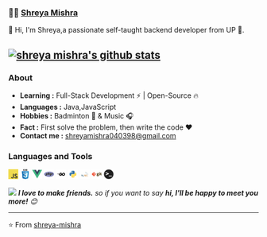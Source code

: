 ###  :man_technologist:  [Shreya Mishra](https://shreya-mishra.github.io)

👋 Hi, I'm Shreya,a passionate self-taught backend developer from UP 🚀. 

[![shreya mishra's github stats](https://imwnk-github-stats.vercel.app/api?username=wangningkai&show_icons=true&title_color=fff&icon_color=79ff97&text_color=9f9f9f&bg_color=151515)](https://github.com/WangNingkai)
---------------------------------------------------------------------------------------------------------------------------------------------------------------------------------


### About

-  **Learning :** Full-Stack Development :zap: | Open-Source :fire:    
-  **Languages :** Java,JavaScript
-  **Hobbies :** Badminton :badminton: & Music :headphones:
-  **Fact :** First solve the problem, then write the code :heart:
-  **Contact me :** [shreyamishra040398@gmail.com](mailto:shreyamishra040398@gmail.com)


### Languages and Tools

<code><img height="20" src="https://raw.githubusercontent.com/github/explore/80688e429a7d4ef2fca1e82350fe8e3517d3494d/topics/javascript/javascript.png"></code>
<code><img height="20" src="https://raw.githubusercontent.com/github/explore/80688e429a7d4ef2fca1e82350fe8e3517d3494d/topics/css/css.png"></code>
<code><img height="20" src="https://raw.githubusercontent.com/github/explore/80688e429a7d4ef2fca1e82350fe8e3517d3494d/topics/vue/vue.png"></code>
<code><img height="20" src="https://raw.githubusercontent.com/github/explore/80688e429a7d4ef2fca1e82350fe8e3517d3494d/topics/php/php.png"></code>
<code><img height="20" src="https://raw.githubusercontent.com/github/explore/80688e429a7d4ef2fca1e82350fe8e3517d3494d/topics/go/go.png"></code>
<code><img height="20" src="https://raw.githubusercontent.com/github/explore/80688e429a7d4ef2fca1e82350fe8e3517d3494d/topics/python/python.png"></code>
<code><img height="20" src="https://raw.githubusercontent.com/github/explore/80688e429a7d4ef2fca1e82350fe8e3517d3494d/topics/mysql/mysql.png"></code>
<code><img height="20" src="https://raw.githubusercontent.com/github/explore/80688e429a7d4ef2fca1e82350fe8e3517d3494d/topics/git/git.png"></code>
<code><img height="20" src="https://raw.githubusercontent.com/github/explore/80688e429a7d4ef2fca1e82350fe8e3517d3494d/topics/terminal/terminal.png"></code>


<img src="https://media.giphy.com/media/LnQjpWaON8nhr21vNW/giphy.gif" width="60"> <em><b>I love to make friends.</b> so if you want to say <b>hi, I'll be happy to meet you more!</b> 😊</em>


---
⭐️ From [shreya-mishra](https://github.com/shreya-mishra)
